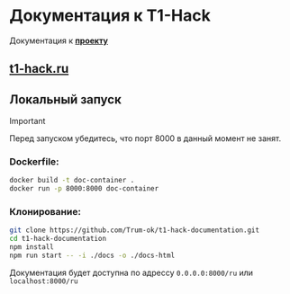 # Документация к T1-Hack

Документация к **[проекту](https://github.com/Trum-ok/t1-hack.git)**


## **[t1-hack.ru](http://t1-hack.ru)**

## Локальный запуск
> [!IMPORTANT]  
> Перед запуском убедитесь, что порт 8000 в данный момент не занят.

### Dockerfile:

```bash
docker build -t doc-container .
docker run -p 8000:8000 doc-container
```

### Клонирование:

```bash
git clone https://github.com/Trum-ok/t1-hack-documentation.git
cd t1-hack-documentation
npm install
npm run start -- -i ./docs -o ./docs-html
```

Документация будет доступна по адрессу `0.0.0.0:8000/ru` или `localhost:8000/ru`
